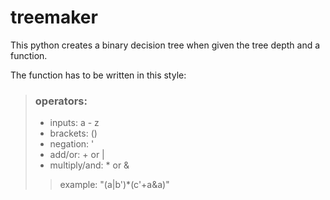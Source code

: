 # treemaker

This  python creates a binary decision tree when given the tree depth and a function.

The function has to be written in this style:



> ### operators:
> - inputs: a - z
> - brackets: ()
> - negation: '
> - add/or: + or |
> - multiply/and: * or &
>> example: "(a|b')*(c'+a&a)"
